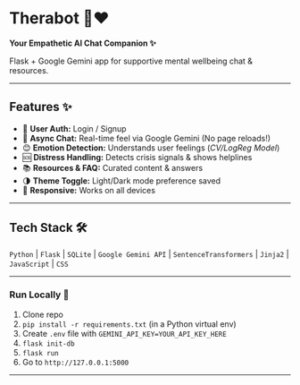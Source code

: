 # Therabot 🤖❤️

**Your Empathetic AI Chat Companion ✨**

Flask + Google Gemini app for supportive mental wellbeing chat & resources.

---

## Features ✨

* 👤 **User Auth:** Login / Signup
* 💬 **Async Chat:** Real-time feel via Google Gemini (No page reloads!)
* 😊 **Emotion Detection:** Understands user feelings (*CV/LogReg Model*)
* 🆘 **Distress Handling:** Detects crisis signals & shows helplines
* 📚 **Resources & FAQ:** Curated content & answers
* 🌗 **Theme Toggle:** Light/Dark mode preference saved
* 📱 **Responsive:** Works on all devices

---

## Tech Stack 🛠️

`Python` | `Flask` | `SQLite` | `Google Gemini API` | `SentenceTransformers` | `Jinja2` | `JavaScript` | `CSS`

---

### Run Locally 🚀

1.  Clone repo
2.  `pip install -r requirements.txt` (in a Python virtual env)
3.  Create `.env` file with `GEMINI_API_KEY=YOUR_API_KEY_HERE`
4.  `flask init-db`
5.  `flask run`
6.  Go to `http://127.0.0.1:5000`

---
